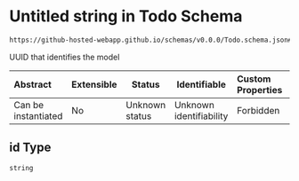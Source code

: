 # Untitled string in Todo Schema

```txt
https://github-hosted-webapp.github.io/schemas/v0.0.0/Todo.schema.json#/properties/id
```

UUID that identifies the model

| Abstract | Extensible | Status | Identifiable | Custom Properties | Additional Properties | Access Restrictions | Defined In |
| :-- | --- | --- | --- | :-- | --- | --- | --- |
| Can be instantiated | No | Unknown status | Unknown identifiability | Forbidden | Allowed | none | [Todo.schema.json\*](../Todo.schema.json "open original schema") |

## id Type

`string`
